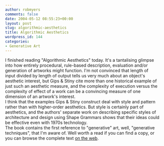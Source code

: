 ```yaml
---
author: robmyers
comments: false
date: 2004-05-12 08:55:23+00:00
layout: post
slug: algorithmic-aesthetics
title: Algorithmic Aesthetics
wordpress_id: 144
categories:
- Generative Art
---
```


I finished reading "Algorithmic Aesthetics" today. It's a tantalising glimpse into how entirely procedural, rule-based description, evaluation and/or generation of artworks might function. I'm not convinced that length of input divided by length of output tells us very much about an object's aesthetic interest, but Gips & Stiny cite more than one historical example of just such an aesthetic measure, and the complexity of execution versus the complexity of effect of a work can be a convincing measure of one dimension of an artwork's interest.  
I think that the examples Gips & Stiny construct deal with style and pattern rather than with higher-order aesthetics. But style is certainly part of aesthetics, and the authors' separate work on describing specific styles of architecture and design using Shape Grammars shows that their ideas could be effective even with 1970s technology.   
The book contains the first reference to "generative" art, well, "generative techniques", that I'm aware of. Well worth a read if you can find a copy, or you can browse the complete text [on the web](http://www.algorithmicaesthetics.org/).

  


